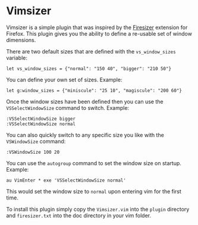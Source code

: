 # Vimsizer #

Vimsizer is a simple plugin that was inspired by the [Firesizer]() extension
for Firefox. This plugin gives you the ability to define a re-usable set of
window dimensions.

There are two default sizes that are defined with the
`vs_window_sizes` variable:

    let vs_window_sizes = {"normal": "150 40", "bigger": "210 50"}

You can define your own set of sizes. Example:

    let g:window_sizes = {"miniscule": "25 10", "magiscule": "200 60"}

Once the window sizes have been defined then you can use the
`VSSelectWindowSize` command to switch. Example:

    :VSSelectWindowSize bigger
    :VSSelectWindowSize normal

You can also quickly switch to any specific size you like with the
`VSWindowSize` command:

    :VSWindowSize 100 20

You can use the `autogroup` command to set the window size on startup.
Example:

    au VimEnter * exe 'VSSelectWindowSize normal'

This would set the window size to `normal` upon entering vim for the first
time.

To install this plugin simply copy the `Vimsizer.vim` into the `plugin`
directory and `firesizer.txt` into the doc directory in your vim folder.
